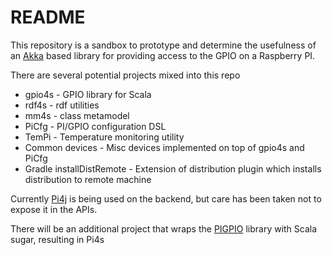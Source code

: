# README #

This repository is a sandbox to prototype and determine the usefulness of an [Akka](http://akka.io/) based library for providing access to the GPIO on a Raspberry PI.

There are several potential projects mixed into this repo

* gpio4s - GPIO library for Scala
* rdf4s - rdf utilities
* mm4s - class metamodel
* PiCfg - PI/GPIO configuration DSL
* TemPi - Temperature monitoring utility
* Common devices - Misc devices implemented on top of gpio4s and PiCfg
* Gradle installDistRemote - Extension of distribution plugin which installs distribution to remote machine

Currently [Pi4j](http://pi4j.com/) is being used on the backend, but care has been taken not to expose it in the APIs.

There will be an additional project that wraps the [PIGPIO](http://abyz.co.uk/rpi/pigpio) library with Scala sugar, resulting in Pi4s
